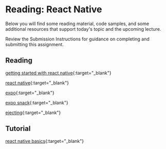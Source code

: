 # Reading: React Native

Below you will find some reading material, code samples, and some additional resources that support today's topic and the upcoming lecture.

Review the Submission Instructions for guidance on completing and submitting this assignment.

## Reading

[getting started with react native](https://facebook.github.io/react-native/docs/getting-started){:target="_blank"}

<!-- Mix it up! Create the questions with pointed answers, fill in the blank, or opinion/open ended -->

[react native](https://facebook.github.io/react-native/){:target="_blank"}

<!-- Mix it up! Create the questions with pointed answers, fill in the blank, or opinion/open ended -->

[expo](https://expo.io/){:target="_blank"}

<!-- Mix it up! Create the questions with pointed answers, fill in the blank, or opinion/open ended -->

[expo snack](https://snack.expo.io/){:target="_blank"}

<!-- Mix it up! Create the questions with pointed answers, fill in the blank, or opinion/open ended -->

[ejecting](https://docs.expo.io/versions/latest/expokit/eject){:target="_blank"}

<!-- Mix it up! Create the questions with pointed answers, fill in the blank, or opinion/open ended -->

## Tutorial

[react native basics](https://facebook.github.io/react-native/docs/tutorial){:target="_blank"}
